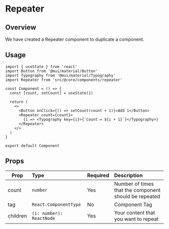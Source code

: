 # Repeater

## Overview

We have created a Repeater component to duplicate a component.

## Usage

```tsx
import { useState } from 'react'
import Button from '@mui/material/Button'
import Typography from '@mui/material/Typography'
import Repeater from 'src/@core/components/repeater'

const Component = () => {
  const [count, setCount] = useState(1)

  return (
    <>
      <Button onClick={() => setCount(count + 1)}>Add 1</Button>
      <Repeater count={count}>
        {i => <Typography key={i}>{`Count = ${i + 1}`}</Typography>}
      </Repeater>
    </>
  )
}

export default Component
```

## Props

| Prop       | Type                     | Required | Description                                           |
| ---------- | :----------------------- | :------- | :---------------------------------------------------- |
| count      | `number`                 |      Yes | Number of times that the component should be repeated |
| tag        | `React.ComponentType`    |       No | Component Tag                                         |
| children   | `(i: number): ReactNode` |      Yes | Your content that you want to repeat                  |
